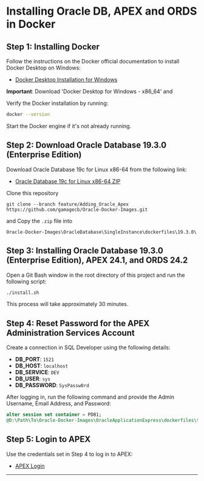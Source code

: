 # Installing Oracle DB,  APEX and ORDS in Docker


## Step 1: Installing Docker

Follow the instructions on the Docker official documentation to install Docker Desktop on Windows:
- [Docker Desktop Installation for Windows](https://docs.docker.com/desktop/install/windows-install/)

**Important**: Download 'Docker Desktop for Windows - x86_64' and 

Verify the Docker installation by running:
```sh
docker --version
```

Start the Docker engine if it's not already running.

## Step 2: Download Oracle Database 19.3.0 (Enterprise Edition)

Download Oracle Database 19c for Linux x86-64 from the following link:
- [Oracle Database 19c for Linux x86-64 ZIP](https://www.oracle.com/au/database/technologies/oracle-database-software-downloads.html#db_ee)

Clone this repository 
```
git clone --branch feature/Adding_Oracle_Apex https://github.com/gamagecb/Oracle-Docker-Images.git
```
and Copy the `.zip` file into 

```
Oracle-Docker-Images\OracleDatabase\SingleInstance\dockerfiles\19.3.0\
```

## Step 3: Installing Oracle Database 19.3.0 (Enterprise Edition), APEX 24.1, and ORDS 24.2

Open a Git Bash window in the root directory of this project and run the following script:
```sh
./install.sh
```

This process will take approximately 30 minutes.

## Step 4: Reset Password for the APEX Administration Services Account

Create a connection in SQL Developer using the following details:

- **DB_PORT**: `1521`
- **DB_HOST**: `localhost`
- **DB_SERVICE**: `DEV`
- **DB_USER**: `sys`
- **DB_PASSWORD**: `SysPassw0rd`

After logging in, run the following command and provide the Admin Username, Email Address, and Password:
```sql
alter session set container = PDB1;
@D:\Path\To\Oracle-Docker-Images\OracleApplicationExpress\dockerfiles\tmp\apex\apxchpwd.sql;
```

## Step 5: Login to APEX

Use the credentials set in Step 4 to log in to APEX:
- [APEX Login](http://localhost:8081/ords/pdb1/r/apex/workspace-sign-in/administration-sign-in)

---


